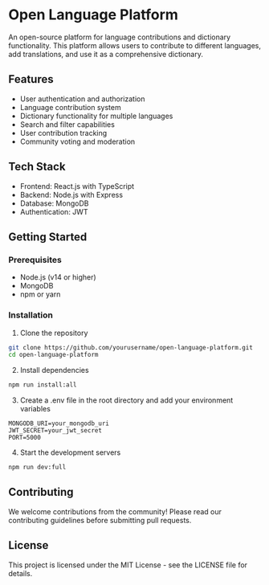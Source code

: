 # Open Language Platform

An open-source platform for language contributions and dictionary functionality. This platform allows users to contribute to different languages, add translations, and use it as a comprehensive dictionary.

## Features

- User authentication and authorization
- Language contribution system
- Dictionary functionality for multiple languages
- Search and filter capabilities
- User contribution tracking
- Community voting and moderation

## Tech Stack

- Frontend: React.js with TypeScript
- Backend: Node.js with Express
- Database: MongoDB
- Authentication: JWT

## Getting Started

### Prerequisites

- Node.js (v14 or higher)
- MongoDB
- npm or yarn

### Installation

1. Clone the repository
```bash
git clone https://github.com/yourusername/open-language-platform.git
cd open-language-platform
```

2. Install dependencies
```bash
npm run install:all
```

3. Create a .env file in the root directory and add your environment variables
```
MONGODB_URI=your_mongodb_uri
JWT_SECRET=your_jwt_secret
PORT=5000
```

4. Start the development servers
```bash
npm run dev:full
```

## Contributing

We welcome contributions from the community! Please read our contributing guidelines before submitting pull requests.

## License

This project is licensed under the MIT License - see the LICENSE file for details. 